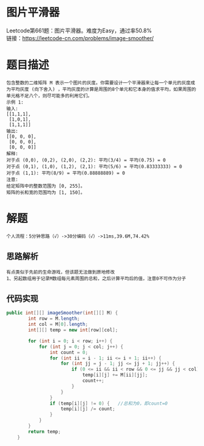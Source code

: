 # 图片平滑器
Leetcode第661题：图片平滑器。难度为Easy，通过率50.8%  
链接：https://leetcode-cn.com/problems/image-smoother/
# 题目描述
    包含整数的二维矩阵 M 表示一个图片的灰度。你需要设计一个平滑器来让每一个单元的灰度成为平均灰度 (向下舍入) ，平均灰度的计算是周围的8个单元和它本身的值求平均，如果周围的单元格不足八个，则尽可能多的利用它们。
    示例 1:
    输入:
    [[1,1,1],
     [1,0,1],
     [1,1,1]]
    输出:
    [[0, 0, 0],
     [0, 0, 0],
     [0, 0, 0]]
    解释:
    对于点 (0,0), (0,2), (2,0), (2,2): 平均(3/4) = 平均(0.75) = 0
    对于点 (0,1), (1,0), (1,2), (2,1): 平均(5/6) = 平均(0.83333333) = 0
    对于点 (1,1): 平均(8/9) = 平均(0.88888889) = 0
    注意:
    给定矩阵中的整数范围为 [0, 255]。
    矩阵的长和宽的范围均为 [1, 150]。
# 解题
    个人流程：5分钟思路（√）->30分编码（√）->11ms,39.6M,74.42%
## 思路解析
    有点类似于先前的生命游戏，但该题无法做到原地修改
    1、另起数组用于记录M数组每元素周围的总和，之后计算平均后的值，注意0不可作为分子

## 代码实现  
```java
public int[][] imageSmoother(int[][] M) {
        int row = M.length;
        int col = M[0].length;
        int[][] temp = new int[row][col];

        for (int i = 0; i < row; i++) {
            for (int j = 0; j < col; j++) {
                int count = 0;
                for (int ii = i - 1; ii <= i + 1; ii++) {
                    for (int jj = j - 1; jj <= jj + 1; jj++) {
                        if (0 <= ii && ii < row && 0 <= jj && jj < col) {
                            temp[i][j] += M[ii][jj];
                            count++;
                        }
                    }
                }
                if (temp[i][j] != 0) {   //总和为0，即count=0
                    temp[i][j] /= count;
                }
            }
        }
        return temp;
    }
```
